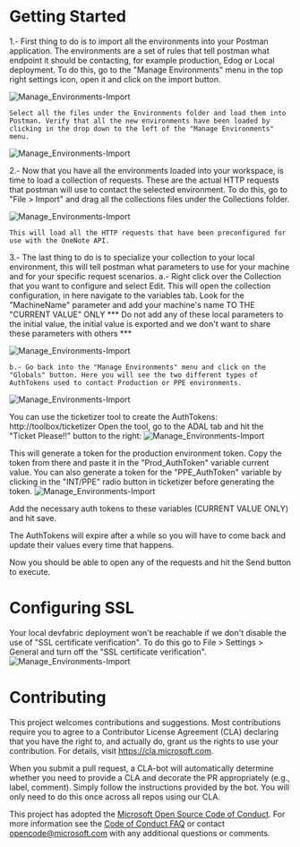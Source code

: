 # Getting Started

1.- First thing to do is to import all the environments into your Postman application. 
    The environments are a set of rules that tell postman what endpoint it should be contacting, for example production, Edog or Local deployment.
    To do this, go to the "Manage Environments" menu in the top right settings icon, open it and click on the import button. 

![Manage_Environments-Import](/img/Manage_Environments-Import.gif)

    Select all the files under the Environments folder and load them into Postman. Verify that all the new environments have been loaded by 
    clicking in the drop down to the left of the "Manage Environments" menu.

![Manage_Environments-Import](/img/Manage_Environments-DropDown.gif)

2.- Now that you have all the environments loaded into your workspace, is time to load a collection of requests. These are the actual HTTP requests
    that postman will use to contact the selected environment. To do this, go to "File > Import" and drag all the collections files under the Collections folder.

![Manage_Environments-Import](/img/Collection-Import.gif)

    This will load all the HTTP requests that have been preconfigured for use with the OneNote API.

3.- The last thing to do is to specialize your collection to your local environment, this will tell postman what parameters to use for your machine and for your specific request scenarios.
    a.- Right click over the Collection that you want to configure and select Edit. This will open the collection configuration, in here navigate to the variables tab. 
        Look for the "MachineName" parameter and add your machine's name TO THE "CURRENT VALUE" ONLY 
            *** Do not add any of these local parameters to the initial value, the initial value is exported and we don't want to share these parameters with others *** 

![Manage_Environments-Import](/img/Collection-Variables.gif)

    b.- Go back into the "Manage Environments" menu and click on the "Globals" button. Here you will see the two different types of AuthTokens used to contact Production or PPE environments.
![Manage_Environments-Import](/img/Manage_Environments-Globals.gif)

You can use the ticketizer tool to create the AuthTokens: http://toolbox/ticketizer
Open the tool, go to the ADAL tab and hit the "Ticket Please!!" button to the right:
![Manage_Environments-Import](/img/CreateAuthToken.gif)

This will generate a token for the production environment token. Copy the token from there and paste it in the "Prod_AuthToken" variable current value.
You can also generate a token for the "PPE_AuthToken" variable by clicking in the "INT/PPE" radio button in ticketizer before generating the token.
![Manage_Environments-Import](/img/CreateAuthToken_PPE.gif)

Add the necessary auth tokens to these variables (CURRENT VALUE ONLY) and hit save. 

The AuthTokens will expire after a while so you will have to come back and update their values every time
that happens.

Now you should be able to open any of the requests and hit the Send button to execute.

# Configuring SSL

Your local devfabric deployment won't be reachable if we don't disable the use of "SSL certificate verification". To do this go to File > Settings > General and turn off the "SSL certificate verification".
![Manage_Environments-Import](/img/DisableSSL.gif)

# Contributing

This project welcomes contributions and suggestions.  Most contributions require you to agree to a
Contributor License Agreement (CLA) declaring that you have the right to, and actually do, grant us
the rights to use your contribution. For details, visit https://cla.microsoft.com.

When you submit a pull request, a CLA-bot will automatically determine whether you need to provide
a CLA and decorate the PR appropriately (e.g., label, comment). Simply follow the instructions
provided by the bot. You will only need to do this once across all repos using our CLA.

This project has adopted the [Microsoft Open Source Code of Conduct](https://opensource.microsoft.com/codeofconduct/).
For more information see the [Code of Conduct FAQ](https://opensource.microsoft.com/codeofconduct/faq/) or
contact [opencode@microsoft.com](mailto:opencode@microsoft.com) with any additional questions or comments.
